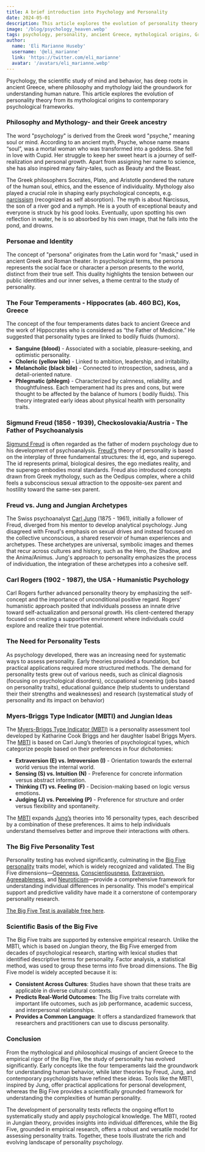 ```yaml
---
title: A brief introduction into Psychology and Personality
date: 2024-05-01
description: This article explores the evolution of personality theory from its mythological origins in ancient Greece to contemporary psychological frameworks, highlighting key concepts and tools like the MBTI and the Big Five personality traits model.
image: '/blog/psychology_heaven.webp'
tags: psychology, personality, ancient Greece, mythological origins, Greek philosophers, Socrates, Plato, Aristotle, Hippocrates, four temperaments, Sigmund Freud, psychoanalysis, Carl Jung, analytical psychology, Jungian archetypes, Carl Rogers, humanistic psychology, Myers-Briggs Type Indicator, MBTI, Big Five personality traits, personality tests, personality theory, self-concept, collective unconscious, individuation, psychological assessment, personality models
author:
  name: 'Eli Marianne Huseby'
  username: '@eli_marianne'
  link: 'https://twitter.com/eli_marianne'
  avatar: '/avatars/eli_marianne.webp'
---
```


Psychology, the scientific study of mind and behavior, has deep roots in ancient Greece, where philosophy and mythology laid the groundwork for understanding human nature. This article explores the evolution of personality theory from its mythological origins to contemporary psychological frameworks.

### Philosophy and Mythology-  and their Greek ancestry

The word "psychology" is derived from the Greek word "psyche," meaning soul or mind. According to an ancient  myth, Psyche, whose name means “soul”, was a mortal woman who was transformed into a goddess. She fell in love with Cupid. Her struggle to keep her sweet heart is a journey of self-realization and personal growth. Apart from assigning her name to science, she has also inspired many fairy-tales, such as Beauty and the Beast.

The Greek philosophers Socrates, Plato, and Aristotle pondered the nature of the human soul, ethics, and the essence of individuality. Mythology also played a crucial role in shaping early psychological concepts, e.g. [narcissism](/articles/narcissism) (recognized as self absorption).  The myth is about Narcissus, the son of a river god and a nymph. He is a youth of exceptional beauty and everyone is struck by his good looks. Eventually, upon spotting his own reflection in water, he is so absorbed by his own image, that he falls into the pond, and drowns.

### Personae and Identity

The concept of "persona" originates from the Latin word for "mask," used in ancient Greek and Roman theater. In psychological terms, the persona represents the social face or character a person presents to the world, distinct from their true self. This duality highlights the tension between our public identities and our inner selves, a theme central to the study of personality.

### The Four Temperaments - Hippocrates (ab. 460 BC), Kos, Greece

The concept of the four temperaments dates back to ancient Greece and the work of Hippocrates who is considered as “the Father of Medicine.” He suggested that personality types are linked to bodily fluids (humors).

- **Sanguine (blood)** - Associated with a sociable, pleasure-seeking, and optimistic personality.
- **Choleric (yellow bile)** - Linked to ambition, leadership, and irritability.
- **Melancholic (black bile)** - Connected to introspection, sadness, and a detail-oriented nature.
- **Phlegmatic (phlegm)** - Characterized by calmness, reliability, and  thoughtfulness. Each temperament had its pres and cons, but were thought to be affected by the balance of humors ( bodily fluids).  This theory integrated early ideas about physical health with personality traits.

### Sigmund Freud (1856 - 1939), Checkoslovakia/Austria -  The Father of Psychoanalysis

[Sigmund Freud](/articles/sigmund_freud) is often regarded as the father of modern psychology due to his development of psychoanalysis. [Freud's](/articles/sigmund_freud) theory of personality is based on the interplay of three fundamental structures: the id, ego, and superego. The id represents primal, biological desires, the ego  mediates reality, and the superego embodies moral standards. Freud also introduced concepts drawn from Greek mythology, such as the Oedipus complex, where a child feels a subconscious sexual attraction to the opposite-sex parent and hostility toward the same-sex parent.

### Freud vs. Jung and Jungian Archetypes

The Swiss psychoanalyst [Carl Jung](/articles/carl_jung) (1875 - 1961), initially a follower of Freud, diverged from his mentor to develop analytical psychology. Jung disagreed with Freud's emphasis on sexual drives and instead focused on the collective unconscious, a shared reservoir of human experiences and archetypes. These archetypes are universal, symbolic images and themes that recur across cultures and history, such as the Hero, the Shadow, and the Anima/Animus. Jung's approach to personality emphasizes the process of individuation, the integration of these archetypes into a cohesive self.

### Carl Rogers (1902 - 1987), the USA - Humanistic Psychology

Carl Rogers further advanced personality theory by emphasizing the self-concept and the importance of unconditional positive regard. Rogers' humanistic approach posited that individuals possess an innate drive toward self-actualization and personal growth. His client-centered therapy focused on creating a supportive environment where individuals could explore and realize their true potential.

### The Need for Personality Tests

As psychology developed, there was an increasing need for systematic ways to assess personality. Early theories provided a foundation, but practical applications required more structured methods. The demand for personality tests grew out of various needs, such as clinical diagnosis (focusing on psychological disorders), occupational screening (jobs based on personality traits), educational guidance (help students to understand their their strengths and weaknesses) and research (systematical study of personality and its impact on behavior)

### Myers-Briggs Type Indicator (MBTI) and Jungian Ideas

The [Myers-Briggs Type Indicator (MBTI)](/articles/mbti_pseudoscience) is a personality assessment tool developed by Katharine Cook Briggs and her daughter Isabel Briggs Myers. The [MBTI](/articles/mbti_pseudoscience) is based on Carl Jung’s theories of psychological types, which categorize people based on their preferences in four dichotomies:

- **Extraversion (E) vs. Introversion (I)** - Orientation towards the external world versus the internal world.
- **Sensing (S) vs. Intuition (N)** - Preference for concrete information versus abstract information.
- **Thinking (T) vs. Feeling (F)** - Decision-making based on logic versus emotions.
- **Judging (J) vs. Perceiving (P)** - Preference for structure and order versus flexibility and spontaneity.

The [MBTI](/articles/mbti_pseudoscience) expands [Jung’s](/articles/carl_jung) theories into 16 personality types, each described by a combination of these preferences. It aims to help individuals understand themselves better and improve their interactions with others.

### The Big Five Personality Test

Personality testing has evolved significantly, culminating in the [Big Five personality](/articles/big_five_test_history_and_background) traits model, which is widely recognized and validated. The Big Five dimensions—[Openness](/articles/openness_to_experience), [Conscientiousness](/articles/conscientiousness), [Extraversion](/articles/extraversion), [Agreeableness](/articles/agreeableness), and [Neuroticism](/articles/neuroticism)—provide a comprehensive framework for understanding individual differences in personality. This model's empirical support and predictive validity have made it a cornerstone of contemporary personality research.

[The Big Five Test is available free here](https://bigfive-test.com).

### Scientific Basis of the Big Five

The Big Five traits are supported by extensive empirical research. Unlike the MBTI, which is based on Jungian theory, the Big Five emerged from decades of psychological research, starting with lexical studies that identified descriptive terms for personality. Factor analysis, a statistical method, was used to group these terms into five broad dimensions. The Big Five model is widely accepted because it is:

- **Consistent Across Cultures**: Studies have shown that these traits are applicable in diverse cultural contexts.
- **Predicts Real-World Outcomes**: The Big Five traits correlate with important life outcomes, such as job performance, academic success, and interpersonal relationships.
- **Provides a Common Language**: It offers a standardized framework that researchers and practitioners can use to discuss personality.

### Conclusion

From the mythological and philosophical musings of ancient Greece to the empirical rigor of the Big Five, the study of personality has evolved significantly. Early concepts like the four temperaments laid the groundwork for understanding human behavior, while later theories by Freud, Jung, and contemporary psychologists have refined these ideas. Tools like the MBTI, inspired by Jung, offer practical applications for personal development, whereas the Big Five provides a scientifically grounded framework for understanding the complexities of human personality.

The development of personality tests reflects the ongoing effort to systematically study and apply psychological knowledge. The MBTI, rooted in Jungian theory, provides insights into individual differences, while the Big Five, grounded in empirical research, offers a robust and versatile model for assessing personality traits. Together, these tools illustrate the rich and evolving landscape of personality psychology.
